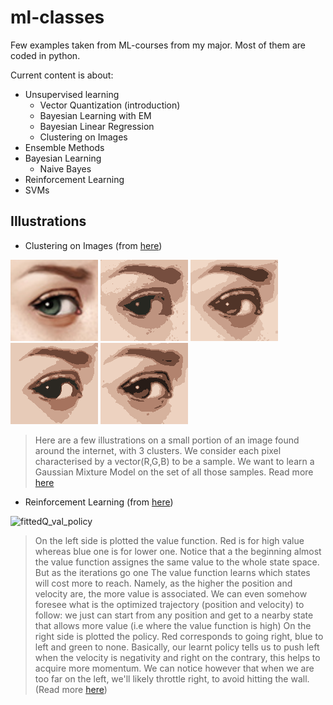 # ml-classes

Few examples taken from ML-courses from my major.
Most of them are coded in python.

Current content is about:
* Unsupervised learning
    * Vector Quantization (introduction)
    * Bayesian Learning with EM
    * Bayesian Linear Regression
    * Clustering on  Images
* Ensemble Methods
* Bayesian Learning
    * Naive Bayes   
* Reinforcement Learning
* SVMs

## Illustrations

* Clustering on Images (from [here](Clustering%20on%20Images/README.md))

![Eye Original](Clustering%20on%20Images/eye.png)
![Eye Full](Clustering%20on%20Images/images/eye_gmm_full_out_.png)
![Eye Diag](Clustering%20on%20Images/images/eye_gmm_diag_out_.png)
![Eye Tied](Clustering%20on%20Images/images/eye_gmm_tied_out_.png)
![Eye Tied](Clustering%20on%20Images/images/eye_kmeans.png)

>Here are a few illustrations on a small portion of an image found around the internet, with 3 clusters. We consider each pixel characterised by a vector(R,G,B) to be a sample. We want to learn a Gaussian Mixture Model on the set of all those samples. Read more [here](Clustering%20on%20Images/README.md)


* Reinforcement Learning  (from [here](Reinforcement%20Learning/code/README.md))

![fittedQ_val_policy](Reinforcement%20Learning/code/batch/figs/fittedQ/val_pol_iter_150.gif)

> On the left side is plotted the value function. Red is for high value whereas blue one is for lower one. Notice that a the beginning almost the value function assignes the same value to the whole state space. But as the iterations go one The value function learns which states will cost more to reach. Namely, as the higher the position and velocity are, the more value is associated. We can even somehow foresee what is the optimized trajectory (position and velocity) to follow: we just can start from any position and get to a nearby state that allows more value (i.e where the value function is high) On the right side is plotted the policy. Red corresponds to going right, blue to left and green to none. Basically, our learnt policy tells us to push left when the velocity is negativity and right on the contrary, this helps to acquire more momentum. We can notice however that when we are too far on the left, we'll likely throttle right, to avoid hitting the wall. (Read more [here](Reinforcement%20Learning/code/README.md))